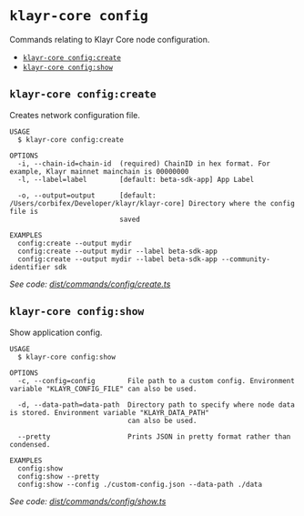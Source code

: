 `klayr-core config`
===================

Commands relating to Klayr Core node configuration.

* [`klayr-core config:create`](#klayr-core-configcreate)
* [`klayr-core config:show`](#klayr-core-configshow)

## `klayr-core config:create`

Creates network configuration file.

```
USAGE
  $ klayr-core config:create

OPTIONS
  -i, --chain-id=chain-id  (required) ChainID in hex format. For example, Klayr mainnet mainchain is 00000000
  -l, --label=label        [default: beta-sdk-app] App Label

  -o, --output=output      [default: /Users/corbifex/Developer/klayr/klayr-core] Directory where the config file is
                           saved

EXAMPLES
  config:create --output mydir
  config:create --output mydir --label beta-sdk-app
  config:create --output mydir --label beta-sdk-app --community-identifier sdk
```

_See code: [dist/commands/config/create.ts](https://github.com/klayrhq/klayr-core/blob/v4.0.4/dist/commands/config/create.ts)_

## `klayr-core config:show`

Show application config.

```
USAGE
  $ klayr-core config:show

OPTIONS
  -c, --config=config        File path to a custom config. Environment variable "KLAYR_CONFIG_FILE" can also be used.

  -d, --data-path=data-path  Directory path to specify where node data is stored. Environment variable "KLAYR_DATA_PATH"
                             can also be used.

  --pretty                   Prints JSON in pretty format rather than condensed.

EXAMPLES
  config:show
  config:show --pretty
  config:show --config ./custom-config.json --data-path ./data
```

_See code: [dist/commands/config/show.ts](https://github.com/klayrhq/klayr-core/blob/v4.0.4/dist/commands/config/show.ts)_

